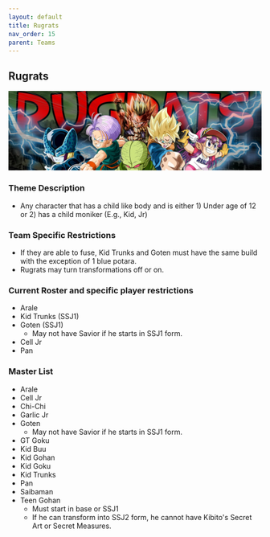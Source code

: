 ```yaml
---
layout: default
title: Rugrats
nav_order: 15
parent: Teams
---
```

## Rugrats
![](../images/rugrat.jpg)

### Theme Description
- Any character that has a child like body and is either 1) Under age of 12 or 2) has a child moniker (E.g., Kid, Jr)


### Team Specific Restrictions
- If they are able to fuse, Kid Trunks and Goten must have the same build with the exception of 1 blue potara.
- Rugrats may turn transformations off or on.

### Current Roster and specific player restrictions

- Arale
- Kid Trunks (SSJ1)
- Goten (SSJ1)
    - May not have Savior if he starts in SSJ1 form.
- Cell Jr
- Pan
  
### Master List
- Arale
- Cell Jr
- Chi-Chi
- Garlic Jr
- Goten
    - May not have Savior if he starts in SSJ1 form.
- GT Goku
- Kid Buu
- Kid Gohan
- Kid Goku
- Kid Trunks
- Pan
- Saibaman
- Teen Gohan
   - Must start in base or SSJ1
   - If he can transform into SSJ2 form, he cannot have Kibito's Secret Art or Secret Measures.